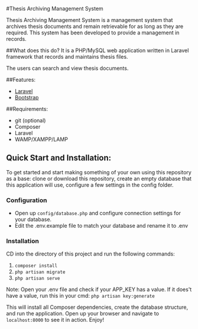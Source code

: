 #Thesis Archiving Management System

Thesis Archiving Management System is a management system that archives thesis documents and remain retrievable for as long as they are required. This system has been developed to provide a management in records.

##What does this do?
It is a PHP/MySQL web application written in Laravel framework that records and maintains thesis files.

The users can search and view thesis documents.

##Features:
- [Laravel][1]
- [Bootstrap][2]

##Requirements:
- git (optional)
- Composer
- Laravel
- WAMP/XAMPP/LAMP

## Quick Start and Installation:

To get started and start making something of your own using this repository as a base: clone or download this repository, create an empty database that this application will use, configure a few settings in the config folder.

### Configuration

- Open up `config/database.php` and configure connection settings for your database.
- Edit the .env.example file to match your database and rename it to .env

### Installation

CD into the directory of this project and run the following commands:

1. `composer install`
2. `php artisan migrate`
3. `php artisan serve`

Note: Open your .env file and check if your APP_KEY has a value. If it does't have a value, run this in your cmd: `php artisan key:generate`

This will install all Composer dependencies, create the database structure, and run the application. Open up your browser and navigate to `localhost:8000` to see it in action. Enjoy!

[1]: https://laravel.com
[2]: http://getbootstrap.com